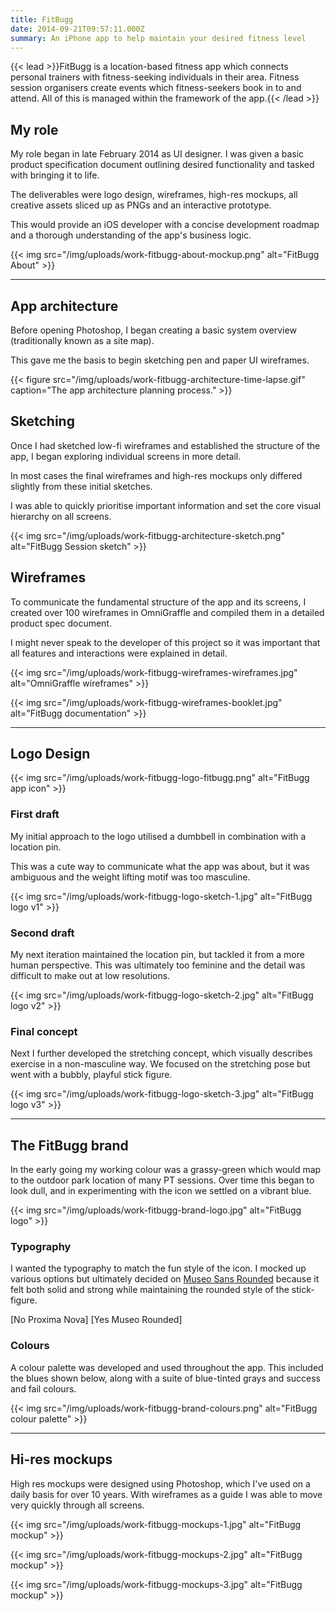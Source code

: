 ```yaml
---
title: FitBugg
date: 2014-09-21T09:57:11.000Z
summary: An iPhone app to help maintain your desired fitness level
---
```


{{< lead >}}FitBugg is a location-based fitness app which connects personal trainers with fitness-seeking individuals in their area. Fitness session organisers create events which fitness-seekers book in to and attend. All of this is managed within the framework of the app.{{< /lead >}}

## My role

My role began in late February 2014 as UI designer. I was given a basic product specification document outlining desired functionality and tasked with bringing it to life.

The deliverables were logo design, wireframes, high-res mockups, all creative assets sliced up as PNGs and an interactive prototype.

This would provide an iOS developer with a concise development roadmap and a thorough understanding of the app's business logic.

{{< img src="/img/uploads/work-fitbugg-about-mockup.png" alt="FitBugg About" >}}

---

## App architecture

Before opening Photoshop, I began creating a basic system overview (traditionally known as a site map).

This gave me the basis to begin sketching pen and paper UI wireframes.

{{< figure src="/img/uploads/work-fitbugg-architecture-time-lapse.gif" caption="The app architecture planning process." >}}

## Sketching

Once I had sketched low-fi wireframes and established the structure of the app, I began exploring individual screens in more detail.

In most cases the final wireframes and high-res mockups only differed slightly from these initial sketches.

I was able to quickly prioritise important information and set the core visual hierarchy on all screens.

{{< img src="/img/uploads/work-fitbugg-architecture-sketch.png" alt="FitBugg Session sketch" >}}

## Wireframes

To communicate the fundamental structure of the app and its screens, I created over 100 wireframes in OmniGraffle and compiled them in a detailed product spec document.

I might never speak to the developer of this project so it was important that all features and interactions were explained in detail.

{{< img src="/img/uploads/work-fitbugg-wireframes-wireframes.jpg" alt="OmniGraffle wireframes" >}}

{{< img src="/img/uploads/work-fitbugg-wireframes-booklet.jpg" alt="FitBugg documentation" >}}

---

## Logo Design

{{< img src="/img/uploads/work-fitbugg-logo-fitbugg.png" alt="FitBugg app icon" >}}

### First draft

My initial approach to the logo utilised a dumbbell in combination with a location pin.

This was a cute way to communicate what the app was about, but it was ambiguous and the weight lifting motif was too masculine.

{{< img src="/img/uploads/work-fitbugg-logo-sketch-1.jpg" alt="FitBugg logo v1" >}}

### Second draft

My next iteration maintained the location pin, but tackled it from a more human perspective. This was ultimately too feminine and the detail was difficult to make out at low resolutions.

{{< img src="/img/uploads/work-fitbugg-logo-sketch-2.jpg" alt="FitBugg logo v2" >}}

### Final concept

Next I further developed the stretching concept, which visually describes exercise in a non-masculine way. We focused on the stretching pose but went with a bubbly, playful stick figure.

{{< img src="/img/uploads/work-fitbugg-logo-sketch-3.jpg" alt="FitBugg logo v3" >}}

---

## The FitBugg brand

In the early going my working colour was a grassy-green which would map to the outdoor park location of many PT sessions. Over time this began to look dull, and in experimenting with the icon we settled on a vibrant blue.

{{< img src="/img/uploads/work-fitbugg-brand-logo.jpg" alt="FitBugg logo" >}}

### Typography

I wanted the typography to match the fun style of the icon. I mocked up various options but ultimately decided on [Museo Sans Rounded](http://www.myfonts.com/fonts/exljbris/museo-sans-rounded/) because it felt both solid and strong while maintaining the rounded style of the stick-figure.

[No Proxima Nova] [Yes Museo Rounded]

### Colours

A colour palette was developed and used throughout the app. This included the blues shown below, along with a suite of blue-tinted grays and success and fail colours.

{{< img src="/img/uploads/work-fitbugg-brand-colours.png" alt="FitBugg colour palette" >}}

---

## Hi-res mockups

High res mockups were designed using Photoshop, which I've used on a daily basis for over 10 years. With wireframes as a guide I was able to move very quickly through all screens.

{{< img src="/img/uploads/work-fitbugg-mockups-1.jpg" alt="FitBugg mockup" >}}

{{< img src="/img/uploads/work-fitbugg-mockups-2.jpg" alt="FitBugg mockup" >}}

{{< img src="/img/uploads/work-fitbugg-mockups-3.jpg" alt="FitBugg mockup" >}}
